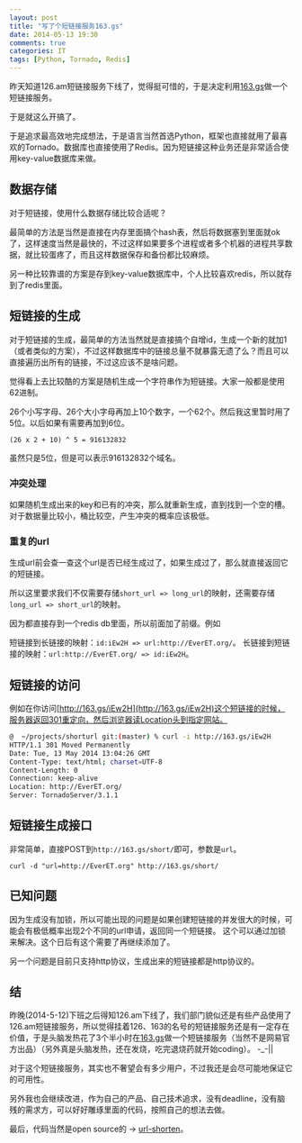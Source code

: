 ```yaml
---
layout: post
title: "写了个短链接服务163.gs"
date: 2014-05-13 19:30
comments: true
categories: IT
tags: [Python, Tornado, Redis]
---
```


昨天知道126.am短链接服务下线了，觉得挺可惜的，于是决定利用[163.gs](http://163.gs/)做一个短链接服务。

于是就这么开搞了。

<!-- more -->

于是追求最高效地完成想法，于是语言当然首选Python，框架也直接就用了最喜欢的Tornado。数据库也直接使用了Redis。因为短链接这种业务还是非常适合使用key-value数据库来做。

## 数据存储

对于短链接，使用什么数据存储比较合适呢？

最简单的方法是当然是直接在内存里面搞个hash表，然后将数据塞到里面就ok了，这样速度当然是最快的，不过这样如果要多个进程或者多个机器的进程共享数据，就比较蛋疼了，而且这样数据保存和备份都比较麻烦。

另一种比较靠谱的方案是存到key-value数据库中，个人比较喜欢redis，所以就存到了redis里面。

## 短链接的生成
对于短链接的生成，最简单的方法当然就是直接搞个自增id，生成一个新的就加1（或者类似的方案），不过这样数据库中的链接总量不就暴露无遗了么？而且可以直接遍历出所有的链接，不过这应该不是啥问题。

觉得看上去比较酷的方案是随机生成一个字符串作为短链接。大家一般都是使用62进制。

26个小写字母、26个大小字母再加上10个数字，一个62个。然后我这里暂时用了5位。以后如果有需要再加到6位。

`(26 x 2 + 10) ^ 5 = 916132832`

虽然只是5位，但是可以表示916132832个域名。

### 冲突处理
如果随机生成出来的key和已有的冲突，那么就重新生成，直到找到一个空的槽。对于数据量比较小，桶比较空，产生冲突的概率应该极低。

### 重复的url
生成url前会查一查这个url是否已经生成过了，如果生成过了，那么就直接返回它的短链接。

所以这里要求我们不仅需要存储`short_url => long_url`的映射，还需要存储`long_url => short_url`的映射。

因为都直接存到一个redis db里面，所以前面加了前缀。例如

短链接到长链接的映射：`id:iEw2H => url:http://EverET.org/`。
长链接到短链接的映射：`url:http://EverET.org/ => id:iEw2H`。

## 短链接的访问
例如在你访问[http://163.gs/iEw2H](http://163.gs/iEw2H)这个短链接的时候，服务器返回301重定向，然后浏览器读Location头到指定网站。

``` bash
@  ~/projects/shorturl git:(master) % curl -i http://163.gs/iEw2H 
HTTP/1.1 301 Moved Permanently
Date: Tue, 13 May 2014 13:04:26 GMT
Content-Type: text/html; charset=UTF-8
Content-Length: 0
Connection: keep-alive
Location: http://EverET.org/
Server: TornadoServer/3.1.1
```

## 短链接生成接口
非常简单，直接POST到`http://163.gs/short/`即可，参数是`url`。

`curl -d "url=http://EverET.org" http://163.gs/short/`

## 已知问题
因为生成没有加锁，所以可能出现的问题是如果创建短链接的并发很大的时候，可能会有极低概率出现2个不同的url申请，返回同一个短链接。
这个可以通过加锁来解决。这个日后有这个需要了再继续添加了。

另一个问题是目前只支持http协议，生成出来的短链接都是http协议的。

## 结
昨晚(2014-5-12)下班之后得知126.am下线了，我们部门貌似还是有些产品使用了126.am短链接服务，所以觉得挂着126、163的名号的短链接服务还是有一定存在价值，于是头脑发热花了3个半小时在[163.gs](http://163.gs/)做一个短链接服务（当然不是网易官方出品）（另外真是头脑发热，还在发烧，吃完退烧药就开始coding）。 -_-||

对于这个短链接服务，其实也不奢望会有多少用户，不过我还是会尽可能地保证它的可用性。

另外我也会继续改进，作为自己的产品、自己技术追求，没有deadline，没有脑残的需求方，可以好好雕琢里面的代码，按照自己的想法去做。

最后，代码当然是open source的 -> [url-shorten](https://github.com/cedricporter/url-shorten)。




